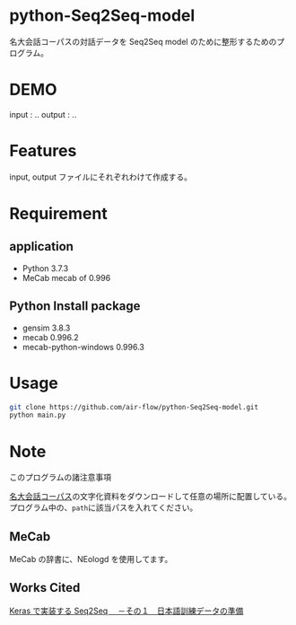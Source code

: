 # python-Seq2Seq-model

名大会話コーパスの対話データを Seq2Seq model のために整形するためのプログラム。

# DEMO

input : ..
output : ..

# Features

input, output ファイルにそれぞれわけて作成する。

# Requirement

## application

- Python 3.7.3
- MeCab mecab of 0.996

## Python Install package

- gensim 3.8.3
- mecab 0.996.2
- mecab-python-windows 0.996.3

# Usage

```bash
git clone https://github.com/air-flow/python-Seq2Seq-model.git
python main.py
```

# Note

このプログラムの諸注意事項

[名大会話コーパス](https://mmsrv.ninjal.ac.jp/nucc/)の文字化資料をダウンロードして任意の場所に配置している。
プログラム中の、`path`に該当パスを入れてください。

## MeCab

MeCab の辞書に、NEologd を使用してます。

## Works Cited

[Keras で実装する Seq2Seq 　－その１　日本語訓練データの準備](https://qiita.com/gacky01/items/26cd642731e3eddde60d)
